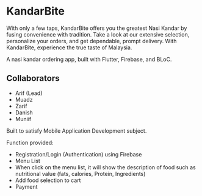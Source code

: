 # KandarBite
With only a few taps, KandarBite offers you the greatest Nasi Kandar by fusing convenience with tradition. Take a look at our extensive selection, personalize your orders, and get dependable, prompt delivery. With KandarBite, experience the true taste of Malaysia.

A nasi kandar ordering app, built with Flutter, Firebase, and BLoC.

## Collaborators
- Arif (Lead)
- Muadz
- Zarif
- Danish
- Muniif

Built to satisfy Mobile Application Development subject.

Function provided:
- Registration/Login (Authentication) using Firebase
- Menu List
- When click on the menu list, it will show the description of food such as nutritional value (fats, calories, Protein, Ingredients)
- Add food selection to cart
- Payment
